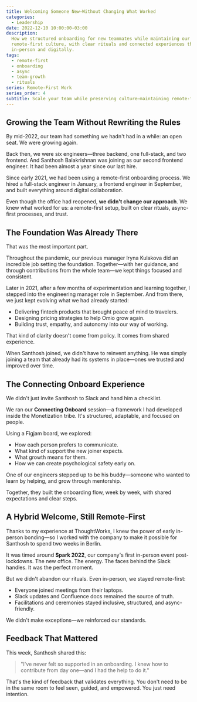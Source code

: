 ```yaml
---
title: Welcoming Someone New—Without Changing What Worked
categories:
  - Leadership
date: 2022-12-10 10:00:00-03:00
description:
  How we structured onboarding for new teammates while maintaining our
  remote-first culture, with clear rituals and connected experiences that work both
  in-person and digitally.
tags:
  - remote-first
  - onboarding
  - async
  - team-growth
  - rituals
series: Remote-First Work
series_order: 4
subtitle: Scale your team while preserving culture—maintaining remote-first onboarding practices that create connection, clarity, and confidence for new hires
---
```


## Growing the Team Without Rewriting the Rules

By mid-2022, our team had something we hadn't had in a while: an open seat. We were growing again.

Back then, we were six engineers—three backend, one full-stack, and two frontend. And Santhosh Balakrishnan was joining as our second frontend engineer. It had been almost a year since our last hire.

Since early 2021, we had been using a remote-first onboarding process. We hired a full-stack engineer in January, a frontend engineer in September, and built everything around digital collaboration.

Even though the office had reopened, **we didn't change our approach**. We knew what worked for us: a remote-first setup, built on clear rituals, async-first processes, and trust.

## The Foundation Was Already There

That was the most important part.

Throughout the pandemic, our previous manager Iryna Kulakova did an incredible job setting the foundation. Together—with her guidance, and through contributions from the whole team—we kept things focused and consistent.

Later in 2021, after a few months of experimentation and learning together, I stepped into the engineering manager role in September. And from there, we just kept evolving what we had already started:

- Delivering fintech products that brought peace of mind to travelers.
- Designing pricing strategies to help Omio grow again.
- Building trust, empathy, and autonomy into our way of working.

That kind of clarity doesn't come from policy. It comes from shared experience.

When Santhosh joined, we didn't have to reinvent anything. He was simply joining a team that already had its systems in place—ones we trusted and improved over time.

## The Connecting Onboard Experience

We didn't just invite Santhosh to Slack and hand him a checklist.

We ran our **Connecting Onboard** session—a framework I had developed inside the Monetization tribe. It's structured, adaptable, and focused on people.

Using a Figjam board, we explored:

- How each person prefers to communicate.
- What kind of support the new joiner expects.
- What growth means for them.
- How we can create psychological safety early on.

One of our engineers stepped up to be his buddy—someone who wanted to learn by helping, and grow through mentorship.

Together, they built the onboarding flow, week by week, with shared expectations and clear steps.

## A Hybrid Welcome, Still Remote-First

Thanks to my experience at ThoughtWorks, I knew the power of early in-person bonding—so I worked with the company to make it possible for Santhosh to spend two weeks in Berlin.

It was timed around **Spark 2022**, our company's first in-person event post-lockdowns. The new office. The energy. The faces behind the Slack handles. It was the perfect moment.

But we didn't abandon our rituals.
Even in-person, we stayed remote-first:

- Everyone joined meetings from their laptops.
- Slack updates and Confluence docs remained the source of truth.
- Facilitations and ceremonies stayed inclusive, structured, and async-friendly.

We didn't make exceptions—we reinforced our standards.

## Feedback That Mattered

This week, Santhosh shared this:

> "I've never felt so supported in an onboarding. I knew how to contribute from day one—and I had the help to do it."

That's the kind of feedback that validates everything.
You don't need to be in the same room to feel seen, guided, and empowered.
You just need intention.
